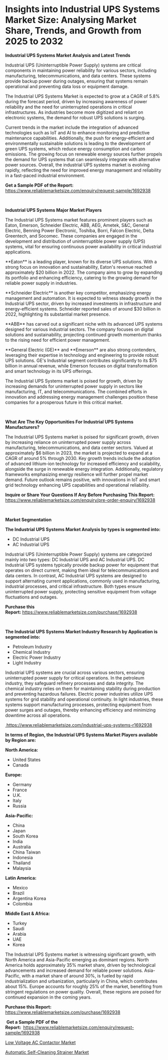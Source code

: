 <p><h1>Insights into Industrial UPS Systems Market Size: Analysing Market Share, Trends, and Growth from 2025 to 2032</h1></p><p><strong>Industrial UPS Systems Market Analysis and Latest Trends</strong></p>
<p><p>Industrial UPS (Uninterruptible Power Supply) systems are critical components in maintaining power reliability for various sectors, including manufacturing, telecommunications, and data centers. These systems provide backup power during outages, ensuring that systems remain operational and preventing data loss or equipment damage.</p><p>The Industrial UPS Systems Market is expected to grow at a CAGR of 5.8% during the forecast period, driven by increasing awareness of power reliability and the need for uninterrupted operations in critical infrastructures. As industries become more digitized and reliant on electronic systems, the demand for robust UPS solutions is surging.</p><p>Current trends in the market include the integration of advanced technologies such as IoT and AI to enhance monitoring and predictive maintenance capabilities. Additionally, the push for energy-efficient and environmentally sustainable solutions is leading to the development of green UPS systems, which reduce energy consumption and carbon emissions. The growing focus on renewable energy sources further propels the demand for UPS systems that can seamlessly integrate with alternative power sources. Overall, the industrial UPS systems market is evolving rapidly, reflecting the need for improved energy management and reliability in a fast-paced industrial environment.</p></p>
<p><strong>Get a Sample PDF of the Report:&nbsp;</strong> <a href="https://www.reliablemarketsize.com/enquiry/request-sample/1692938?utm_campaign=1889&utm_medium=2&utm_source=Github&utm_content=ia&utm_term=27032025&utm_id=industrial-ups-systems">https://www.reliablemarketsize.com/enquiry/request-sample/1692938</a></p>
<p>&nbsp;</p>
<p><strong>Industrial UPS Systems Major Market Players</strong></p>
<p><p>The Industrial UPS Systems market features prominent players such as Eaton, Emerson, Schneider Electric, ABB, AEG, Ametek, S&C, General Electric, Benning Power Electronic, Toshiba, Borri, Falcon Electric, Delta Greentech, and Socomec. These companies are engaged in the development and distribution of uninterruptible power supply (UPS) systems, vital for ensuring continuous power availability in critical industrial applications.</p><p>**Eaton** is a leading player, known for its diverse UPS solutions. With a strong focus on innovation and sustainability, Eaton's revenue reached approximately $20 billion in 2022. The company aims to grow by expanding its portfolio and enhancing efficiency, catering to the growing demand for reliable power supply in industries.</p><p>**Schneider Electric** is another key competitor, emphasizing energy management and automation. It is expected to witness steady growth in the Industrial UPS sector, driven by increased investments in infrastructure and energy-efficient systems. Schneider reported sales of around $30 billion in 2022, highlighting its substantial market presence.</p><p>**ABB** has carved out a significant niche with its advanced UPS systems designed for various industrial sectors. The company focuses on digital solutions and sustainability, projecting continued growth momentum thanks to the rising need for efficient power management.</p><p>**General Electric (GE)** and **Emerson** are also strong contenders, leveraging their expertise in technology and engineering to provide robust UPS solutions. GE's Industrial segment contributes significantly to its $75 billion in annual revenue, while Emerson focuses on digital transformation and smart technology in its UPS offerings.</p><p>The Industrial UPS Systems market is poised for growth, driven by increasing demands for uninterrupted power supply in sectors like manufacturing, IT, and telecommunications. The combined efforts in innovation and addressing energy management challenges position these companies for a prosperous future in this critical market.</p></p>
<p>&nbsp;</p>
<p><strong>What Are The Key Opportunities For Industrial UPS Systems Manufacturers?</strong></p>
<p><p>The Industrial UPS Systems market is poised for significant growth, driven by increasing reliance on uninterrupted power supply across manufacturing, telecommunications, and data center sectors. Valued at approximately $6 billion in 2023, the market is projected to expand at a CAGR of around 5% through 2030. Key growth trends include the adoption of advanced lithium-ion technology for increased efficiency and scalability, alongside the surge in renewable energy integration. Additionally, regulatory frameworks emphasizing energy resilience will further propel market demand. Future outlook remains positive, with innovations in IoT and smart grid technology enhancing UPS capabilities and operational reliability.</p></p>
<p><strong>Inquire or Share Your Questions If Any Before Purchasing This Report:</strong> <a href="https://www.reliablemarketsize.com/enquiry/pre-order-enquiry/1692938?utm_campaign=1889&utm_medium=2&utm_source=Github&utm_content=ia&utm_term=27032025&utm_id=industrial-ups-systems">https://www.reliablemarketsize.com/enquiry/pre-order-enquiry/1692938</a></p>
<p>&nbsp;</p>
<p><strong>Market Segmentation</strong></p>
<p><strong>The Industrial UPS Systems Market Analysis by types is segmented into:</strong></p>
<p><ul><li>DC Industrial UPS</li><li>AC Industrial UPS</li></ul></p>
<p><p>Industrial UPS (Uninterruptible Power Supply) systems are categorized mainly into two types: DC Industrial UPS and AC Industrial UPS. DC Industrial UPS systems typically provide backup power for equipment that operates on direct current, making them ideal for telecommunications and data centers. In contrast, AC Industrial UPS systems are designed to support alternating current applications, commonly used in manufacturing, industrial processes, and critical infrastructure. Both types ensure uninterrupted power supply, protecting sensitive equipment from voltage fluctuations and outages.</p></p>
<p><strong>Purchase this Report:&nbsp;</strong><a href="https://www.reliablemarketsize.com/purchase/1692938?utm_campaign=1889&utm_medium=2&utm_source=Github&utm_content=ia&utm_term=27032025&utm_id=industrial-ups-systems">https://www.reliablemarketsize.com/purchase/1692938</a></p>
<p>&nbsp;</p>
<p><strong>The Industrial UPS Systems Market Industry Research by Application is segmented into:</strong></p>
<p><ul><li>Petroleum Industry</li><li>Chemical Industry</li><li>Electric Power Industry</li><li>Light Industry</li></ul></p>
<p><p>Industrial UPS systems are crucial across various sectors, ensuring uninterrupted power supply for critical operations. In the petroleum industry, they safeguard refinery processes and data integrity. The chemical industry relies on them for maintaining stability during production and preventing hazardous failures. Electric power industries utilize UPS systems for grid stability and operational continuity. In light industries, these systems support manufacturing processes, protecting equipment from power surges and outages, thereby enhancing efficiency and minimizing downtime across all operations.</p></p>
<p><a href="https://www.reliablemarketsize.com/industrial-ups-systems-r1692938?utm_campaign=1889&utm_medium=2&utm_source=Github&utm_content=ia&utm_term=27032025&utm_id=industrial-ups-systems">&nbsp;https://www.reliablemarketsize.com/industrial-ups-systems-r1692938</a></p>
<p><strong>In terms of Region, the Industrial UPS Systems Market Players available by Region are:</strong></p>
<p>
    <p> <strong> North America: </strong>
        <ul>
            <li>United States</li>
            <li>Canada</li>
        </ul>
        </p> 
    <p> <strong> Europe: </strong>
        <ul>
            <li>Germany</li>
            <li>France</li>
            <li>U.K.</li>
            <li>Italy</li>
            <li>Russia</li>
        </ul>
        </p> 
    <p> <strong> Asia-Pacific: </strong>
        <ul>
            <li>China</li>
            <li>Japan</li>
            <li>South Korea</li>
            <li>India</li>
            <li>Australia</li>
            <li>China Taiwan</li>
            <li>Indonesia</li>
            <li>Thailand</li>
            <li>Malaysia</li>
        </ul>
        </p> 
    <p> <strong> Latin America: </strong>
        <ul>
            <li>Mexico</li>
            <li>Brazil</li>
            <li>Argentina Korea</li>
            <li>Colombia</li>
        </ul>
        </p> 
    <p> <strong> Middle East & Africa: </strong>
        <ul>
            <li>Turkey</li>
            <li>Saudi</li>
            <li>Arabia</li>
            <li>UAE</li>
            <li>Korea</li>
        </ul>
    </p>
    </p>
<p><p>The Industrial UPS Systems market is witnessing significant growth, with North America and Asia-Pacific emerging as dominant regions. North America holds approximately 35% market share, driven by technological advancements and increased demand for reliable power solutions. Asia-Pacific, with a market share of around 30%, is fueled by rapid industrialization and urbanization, particularly in China, which contributes about 15%. Europe accounts for roughly 25% of the market, benefiting from stringent regulations on power quality. Overall, these regions are poised for continued expansion in the coming years.</p></p>
<p><strong>Purchase this Report: </strong><a href="https://www.reliablemarketsize.com/purchase/1692938?utm_campaign=1889&utm_medium=2&utm_source=Github&utm_content=ia&utm_term=27032025&utm_id=industrial-ups-systems">https://www.reliablemarketsize.com/purchase/1692938</a></p>
<p>&nbsp;<strong>Get a Sample PDF of the Report:&nbsp;&nbsp;</strong><a href="https://www.reliablemarketsize.com/enquiry/request-sample/1692938?utm_campaign=1889&utm_medium=2&utm_source=Github&utm_content=ia&utm_term=27032025&utm_id=industrial-ups-systems">https://www.reliablemarketsize.com/enquiry/request-sample/1692938</a></p>
<p><strong></strong></p>
<p><p><a href="https://github.com/prosalinda88/Market-Research-Report-List-7/blob/main/low-voltage-ac-contactor-market.md?utm_campaign=1889&utm_medium=2&utm_source=Github&utm_content=ia&utm_term=27032025&utm_id=industrial-ups-systems">Low Voltage AC Contactor Market</a></p><p><a href="https://github.com/BrandonBrown3773/Market-Research-Report-List-1/blob/main/automatic-self-cleaning-strainer-market.md?utm_campaign=1889&utm_medium=2&utm_source=Github&utm_content=ia&utm_term=27032025&utm_id=industrial-ups-systems">Automatic Self-Cleaning Strainer Market</a></p></p>
